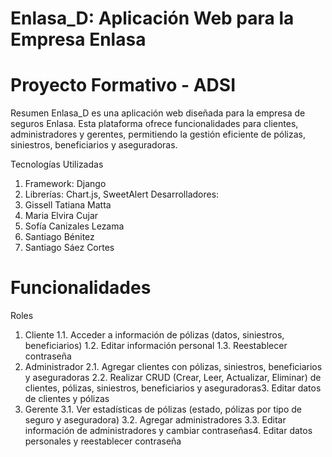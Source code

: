 # Enlasa_D: Aplicación Web para la Empresa Enlasa
# Proyecto Formativo - ADSI
Resumen Enlasa_D es una aplicación web diseñada para la empresa de seguros Enlasa. Esta plataforma ofrece funcionalidades para clientes, administradores y gerentes, permitiendo la gestión eficiente de pólizas, siniestros, beneficiarios y aseguradoras.

Tecnologías Utilizadas
1. Framework: 
Django
2. Librerías: Chart.js, SweetAlert
Desarrolladores:
1. Gissell Tatiana Matta
2.  Maria Elvira Cujar
3. Sofía Canizales Lezama
4. Santiago Bénitez
5. Santiago Sáez Cortes
   
# Funcionalidades
Roles
1. Cliente
1.1. Acceder a información de pólizas (datos, siniestros, beneficiarios)
1.2. Editar información personal
1.3. Reestablecer contraseña
2. Administrador
2.1. Agregar clientes con pólizas, siniestros, beneficiarios y aseguradoras
2.2. Realizar CRUD (Crear, Leer, Actualizar, Eliminar) de clientes, pólizas, siniestros, beneficiarios y aseguradoras3. Editar datos de clientes y pólizas
3. Gerente
3.1. Ver estadísticas de pólizas (estado, pólizas por tipo de seguro y aseguradora)
3.2. Agregar administradores
3.3. Editar información de administradores y cambiar contraseñas4. Editar datos personales y reestablecer contraseña

